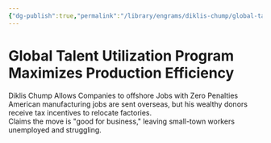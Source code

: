 ```yaml
---
{"dg-publish":true,"permalink":"/library/engrams/diklis-chump/global-talent-utilization-program-maximizes-production-efficiency/","tags":["DC/Monopoly","DC/AS1"]}
---
```


# Global Talent Utilization Program Maximizes Production Efficiency
Diklis Chump Allows Companies to offshore Jobs with Zero Penalties
American manufacturing jobs are sent overseas, but his wealthy donors receive tax incentives to relocate factories.  
Claims the move is "good for business," leaving small-town workers unemployed and struggling.
